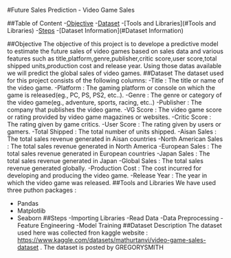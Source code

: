 #Future Sales Prediction - Video Game Sales

##Table of Content
-[Objective](#Objective)
-[Dataset](#Dataset)
-[Tools and Libraries](#Tools and Libraries)
-[Steps](#Steps)
-[Dataset Information](#Dataset Information)

##Objective
The objective of this project is to develope a predictive model to estimate the future sales of video games based on sales data and various features such as title,platform,genre,publisher,critic score,user score,total shipped units,production cost and release year.
Using those datas available we will predict the global sales of video games.
##Dataset
The dataset used for this project consists of the following columns:
-Title : The title or name of the video game.
-Platform : The gaming platform or console on which the game is released(eg., PC, PS, PS2, etc..).
-Genre : The genre or category of the video game(eg., adventure, sports, racing, etc..)
-Publisher : The company that publishes the video game.
-VG Score : The video game score or rating provided by video game magazines or websites.
-Critic Score : The rating given by game critics.
-User Score : The rating given by users or gamers.
-Total Shipped : The total number of units shipped.
-Aisan Sales : The total sales revenue generated in Aisan countries
-North American Sales : The total sales revenue generated in North America
-European Sales : The total sales revenue generated in European countries
-Japan Sales : The total sales revenue generated in Japan
-Global Sales : The total sales revenue generated globally.
-Production Cost : The cost incurred for developing and producing the video game.
-Release Year : The year in which the video game was released.
##Tools and Libraries
We have used three puthon packages :
- Pandas
- Matplotlib
- Seaborn
##Steps
-Importing Libraries
-Read Data
-Data Preprocessing
-Feature Engineering
-Model Training
##Dataset Description
The dataset used here was collected fron kaggle website : https://www.kaggle.com/datasets/mathurtanvi/video-game-sales-dataset .
The dataset is posted by GREGORYSMITH

